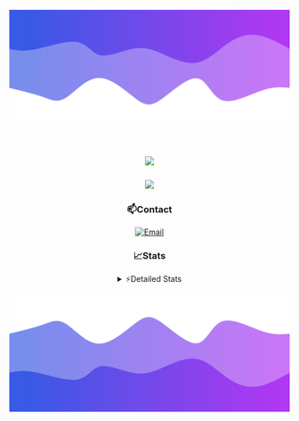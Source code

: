 ![Header](./header.png)
<div align="center">

<h1 align="center">
  <a href="https://git.io/typing-svg">
    <img src="https://readme-typing-svg.herokuapp.com/?lines=Hello,+There!+👋;This+is+chicho.;CEO+on+Hely+Development....;&center=true&size=25">
  </a>
</h1>
  
<p align="center">
  <img src="https://lanyard.cnrad.dev/api/852683595378196480" />
</p>

### 📫Contact
  [![Email](https://img.shields.io/badge/Email-gastondalla@gmail.com-04619f?style=for-the-badge&logo=gmail&logoColor=white)](mailto:gastondalla@gmail.com)
</br>  
### 📈Stats
<details>
    <summary> ⚡Detailed Stats</summary>
    <br/>

<!--START_SECTION:waka-->
![Code Time](http://img.shields.io/badge/Code%20Time-142%20hrs%2047%20mins-blue)

![Profile Views](http://img.shields.io/badge/Profile%20Views-1-blue)

**🐱 My GitHub Data** 

> 📦 37.5 kB Used in GitHub's Storage 
 > 
> 🏆 7 Contributions in the Year 2023
 > 
> 🚫 Not Opted to Hire
 > 
> 📜 6 Public Repositories 
 > 
> 🔑 8 Private Repositories 
 > 
**I'm a Night 🦉** 

```text
🌞 Morning                14 commits          █░░░░░░░░░░░░░░░░░░░░░░░░   04.28 % 
🌆 Daytime                48 commits          ████░░░░░░░░░░░░░░░░░░░░░   14.68 % 
🌃 Evening                156 commits         ████████████░░░░░░░░░░░░░   47.71 % 
🌙 Night                  109 commits         ████████░░░░░░░░░░░░░░░░░   33.33 % 
```
📅 **I'm Most Productive on Tuesday** 

```text
Monday                   24 commits          ██░░░░░░░░░░░░░░░░░░░░░░░   07.34 % 
Tuesday                  69 commits          █████░░░░░░░░░░░░░░░░░░░░   21.10 % 
Wednesday                61 commits          █████░░░░░░░░░░░░░░░░░░░░   18.65 % 
Thursday                 32 commits          ██░░░░░░░░░░░░░░░░░░░░░░░   09.79 % 
Friday                   43 commits          ███░░░░░░░░░░░░░░░░░░░░░░   13.15 % 
Saturday                 48 commits          ████░░░░░░░░░░░░░░░░░░░░░   14.68 % 
Sunday                   50 commits          ████░░░░░░░░░░░░░░░░░░░░░   15.29 % 
```


📊 **This Week I Spent My Time On** 

```text
🕑︎ Time Zone: America/Argentina/Buenos_Aires

💬 Programming Languages: 
JavaScript               5 hrs 41 mins       ██████████░░░░░░░░░░░░░░░   40.87 % 
HTML                     4 hrs 46 mins       █████████░░░░░░░░░░░░░░░░   34.23 % 
C#                       1 hr 19 mins        ██░░░░░░░░░░░░░░░░░░░░░░░   09.52 % 
CSS                      37 mins             █░░░░░░░░░░░░░░░░░░░░░░░░   04.55 % 
Text                     30 mins             █░░░░░░░░░░░░░░░░░░░░░░░░   03.70 % 

🔥 Editors: 
VS Code                  12 hrs 19 mins      ██████████████████████░░░   88.49 % 
Visual Studio            1 hr 36 mins        ███░░░░░░░░░░░░░░░░░░░░░░   11.51 % 

🐱‍💻 Projects: 
Unknown Project          7 hrs 29 mins       █████████████░░░░░░░░░░░░   53.76 % 
Coder                    3 hrs 42 mins       ███████░░░░░░░░░░░░░░░░░░   26.61 % 
Palometa                 56 mins             ██░░░░░░░░░░░░░░░░░░░░░░░   06.81 % 
Diseño Web               52 mins             ██░░░░░░░░░░░░░░░░░░░░░░░   06.25 % 
SS Help                  39 mins             █░░░░░░░░░░░░░░░░░░░░░░░░   04.70 % 

💻 Operating System: 
Windows                  13 hrs 55 mins      █████████████████████████   100.00 % 
```

**I Mostly Code in JavaScript** 

```text
JavaScript               8 repos             ████████░░░░░░░░░░░░░░░░░   33.33 % 
CSS                      3 repos             ███░░░░░░░░░░░░░░░░░░░░░░   12.50 % 
Python                   2 repos             ██░░░░░░░░░░░░░░░░░░░░░░░   08.33 % 
C#                       1 repo              █░░░░░░░░░░░░░░░░░░░░░░░░   04.17 % 
Batchfile                1 repo              █░░░░░░░░░░░░░░░░░░░░░░░░   04.17 % 
```




 Last Updated on 14/06/2023 21:10:43 UTC
<!--END_SECTION:waka-->
</details>

![Footer](./footer.png)
